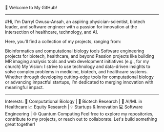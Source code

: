 👋 Welcome to My GitHub!

---

#Hi, I'm Darryl Owusu-Ansah, an aspiring physician-scientist, biotech leader, and software engineer with a passion for innovation at the intersection of healthcare, technology, and AI.

Here, you'll find a collection of my projects, ranging from:

Bioinformatics and computational biology tools 
Software engineering projects for biotech, healthcare, and beyond
Passion projects like building MR imaging analysis tools and web development initiatives (e.g., for my church)
My Vision:
I strive to use technology and data-driven insights to solve complex problems in medicine, biotech, and healthcare systems. Whether through developing cutting-edge tools for computational biology or advancing impactful startups, I’m dedicated to merging innovation with meaningful impact.

---

Interests:
🧬 Computational Biology | 🔬 Biotech Research | 🤖 AI/ML in Healthcare
📈 Equity Research | 💡 Startups & Innovation
💻 Software Engineering | ⚙️ Quantum Computing
Feel free to explore my repositories, contribute to my projects, or reach out to collaborate. Let's build something great together!
